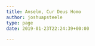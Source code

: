 ```yaml
---
title: Anselm, Cur Deus Homo
author: joshuapsteele
type: page
date: 2019-01-23T22:24:39+00:00

---
```

